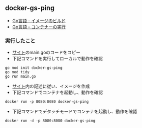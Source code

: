 ## docker-gs-ping
- [Go言語 - イメージのビルド](https://matsuand.github.io/docs.docker.jp.onthefly/language/golang/build-images/)
- [Go言語 - コンテナーの実行](https://matsuand.github.io/docs.docker.jp.onthefly/language/golang/run-containers/)

### 実行したこと
- [サイト](https://matsuand.github.io/docs.docker.jp.onthefly/language/golang/build-images/)のmain.goのコードをコピー
- 下記コマンドを実行してローカルで動作を確認
```
go mod init docker-gs-ping
go mod tidy
go run main.go
```
- [サイト](https://matsuand.github.io/docs.docker.jp.onthefly/language/golang/build-images/)内の記述に従い、イメージを作成
- 下記コマンドでコンテナを起動し、動作を確認
```
docker run -p 8080:8080 docker-gs-ping
```
- 下記コマンドでデタッチモードでコンテナを起動し、動作を確認
```
docker run -d -p 8080:8080 docker-gs-ping
```
